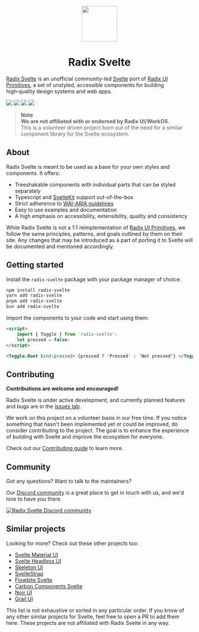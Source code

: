 <p align="center">
 <img align="center" src="https://raw.githubusercontent.com/TGlide/radix-svelte/main/static/logo.svg" height="96" />
 <h1 align="center">
  Radix Svelte
 </h1>
</p>

[Radix Svelte](https://www.radix-svelte.com/) is an unofficial community-led [Svelte](https://svelte.dev) port of [Radix UI Primitives](https://www.radix-ui.com/), a set of unstyled, accessible components for building high‑quality design systems and web apps.

[![](https://img.shields.io/npm/v/radix-svelte?style=flat-square)](https://www.npmjs.com/package/radix-svelte)
[![](https://img.shields.io/github/actions/workflow/status/TGlide/radix-svelte/ci.yaml?style=flat-square)](https://github.com/TGlide/radix-svelte/actions/workflows/ci.yaml)
![](https://img.shields.io/github/license/TGlide/radix-svelte?style=flat-square)
[![](https://dcbadge.vercel.app/api/server/gQrpPs34xH?style=flat-square)](https://discord.gg/gQrpPs34xH)

> **Note** <br> **We are not affiliated with or endorsed by Radix UI/WorkOS.** <br> This is a volunteer driven project born out of the need for a similar component library for the Svelte ecosystem.

## About

Radix Svelte is meant to be used as a base for your own styles and components. It offers:

- Treeshakable components with individual parts that can be styled separately
- Typescript and [SvelteKit](https://kit.svelte.dev/) support out-of-the-box
- Strict adherence to [WAI-ARIA guidelines](https://www.w3.org/WAI/ARIA/apg/)
- Easy to use examples and documentation
- A high emphasis on accessibility, extensibility, quality and consistency

While Radix Svelte is not a 1:1 reimplementation of [Radix UI Primitives](https://www.radix-ui.com/), we follow the same principles, patterns, and goals outlined by them on their site. Any changes that may be introduced as a part of porting it to Svelte will be documented and mentioned accordingly.

## Getting started

Install the `radix-svelte` package with your package manager of choice:

```sh
npm install radix-svelte
yarn add radix-svelte
pnpm add radix-svelte
bun add radix-svelte
```

Import the components to your code and start using them:

```html
<script>
	import { Toggle } from 'radix-svelte';
	let pressed = false;
</script>

<Toggle.Root bind:pressed> {pressed ? 'Pressed' : 'Not pressed'} </Toggle.Root>
```

## Contributing

**Contributions are welcome and encouraged!**

Radix Svelte is under active development, and currently planned features and bugs are in the [issues tab](https://github.com/TGlide/radix-svelte/issues).

We work on this project on a volunteer basis in our free time. If you notice something that hasn't been implemented yet or could be improved, do consider contributing to the project. The goal is to enhance the experience of building with Svelte and improve the ecosystem for everyone.

Check out our [Contributing guide](./CONTRIBUTING.md) to learn more.

## Community

Got any questions? Want to talk to the maintainers?

Our [Discord community](https://discord.gg/gQrpPs34xH) is a great place to get in touch with us, and we'd love to have you there.

<a href="https://discord.gg/gQrpPs34xH" alt="Radix Svelte Discord community">
<picture>
  <source media="(prefers-color-scheme: dark)" srcset="https://invidget.switchblade.xyz/gQrpPs34xH">
  <img alt="Radix Svelte Discord community" src="https://invidget.switchblade.xyz/gQrpPs34xH?theme=light">
</picture>
</a>

## Similar projects

Looking for more? Check out these other projects too:

- [Svelte Material UI](https://sveltematerialui.com/)
- [Svelte Headless UI](https://svelte-headlessui.goss.io/docs)
- [Skeleton UI](https://skeleton.dev/)
- [SvelteStrap](https://github.com/bestguy/sveltestrap)
- [Flowbite Svelte](https://flowbite-svelte.com/)
- [Carbon Components Svelte](https://github.com/carbon-design-system/carbon-components-svelte/)
- [Noir UI](https://github.com/khairulhaaziq/noir-ui)
- [Grail UI](https://grail-ui.vercel.app/)

This list is not exhaustive or sorted in any particular order. If you know of any other similar projects for Svelte, feel free to open a PR to add them here.
These projects are not affiliated with Radix Svelte in any way.

